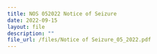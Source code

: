 ```yaml
---
title: NOS 052022 Notice of Seizure
date: 2022-09-15
layout: file
description: ""
file_url: /files/Notice of Seizure_05_2022.pdf
---
```

